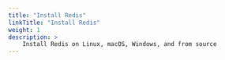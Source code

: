 ```yaml
---
title: "Install Redis"
linkTitle: "Install Redis"
weight: 1
description: >
    Install Redis on Linux, macOS, Windows, and from source
---
```

